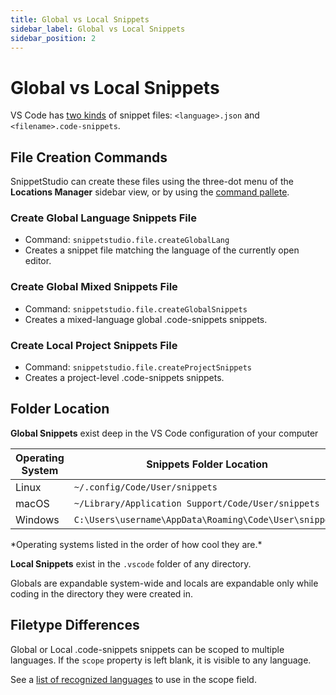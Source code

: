 ```yaml
---
title: Global vs Local Snippets
sidebar_label: Global vs Local Snippets
sidebar_position: 2
---
```


# Global vs Local Snippets

VS Code has [two kinds](https://code.visualstudio.com/docs/editing/userdefinedsnippets#_snippet-scope) of snippet files: `<language>.json` and `<filename>.code-snippets`.

## File Creation Commands

SnippetStudio can create these files using the <i className="codicon codicon-ellipsis"></i> three-dot menu of the **Locations Manager** sidebar view, or by using the [command pallete](https://code.visualstudio.com/docs/getstarted/userinterface#_command-palette). 

### Create Global Language Snippets File

- Command: `snippetstudio.file.createGlobalLang`
- Creates a snippet file matching the language of the currently open editor. 

### Create Global Mixed Snippets File

- Command: `snippetstudio.file.createGlobalSnippets` 
- Creates a mixed-language global .code-snippets snippets.

### Create Local Project Snippets File

- Command: `snippetstudio.file.createProjectSnippets` 
- Creates a project-level .code-snippets snippets.

## Folder Location

**Global Snippets** exist deep in the VS Code configuration of your computer

| Operating System | Snippets Folder Location                                      |
|------------------|---------------------------------------------------------------|
| Linux            | `~/.config/Code/User/snippets`                                |
| macOS            | `~/Library/Application Support/Code/User/snippets`            |
| Windows          | `C:\Users\username\AppData\Roaming\Code\User\snippets`        |

<p className="small">*Operating systems listed in the order of how cool they are.*</p>

**Local Snippets** exist in the `.vscode` folder of any directory.

Globals are expandable system-wide and locals are expandable only while coding in the directory they were created in.

## Filetype Differences

Global or Local .code-snippets snippets can be scoped to multiple languages. If the `scope` property is left blank, it is visible to any language.

See a [list of recognized languages](https://code.visualstudio.com/docs/languages/identifiers#_known-language-identifiers) to use in the scope field.
